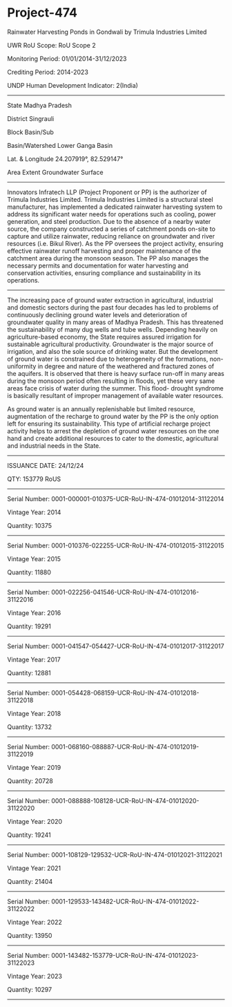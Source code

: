 # Project-474
 Rainwater Harvesting Ponds in Gondwali by Trimula Industries Limited

UWR RoU Scope: RoU Scope 2

Monitoring Period: 01/01/2014-31/12/2023

Crediting Period: 2014-2023

UNDP Human Development Indicator: 2(India)
__________
State Madhya Pradesh

District Singrauli

Block Basin/Sub

Basin/Watershed Lower Ganga Basin

Lat. & Longitude 24.207919°, 82.529147°

Area Extent Groundwater Surface
______________
Innovators Infratech LLP (Project Proponent or PP) is the authorizer of Trimula Industries Limited.
Trimula Industries Limited is a structural steel manufacturer, has implemented a dedicated rainwater
harvesting system to address its significant water needs for operations such as cooling, power
generation, and steel production. Due to the absence of a nearby water source, the company
constructed a series of catchment ponds on-site to capture and utilize rainwater, reducing reliance on
groundwater and river resources (i.e. Bikul River). As the PP oversees the project activity, ensuring
effective rainwater runoff harvesting and proper maintenance of the catchment area during the
monsoon season. The PP also manages the necessary permits and documentation for water harvesting
and conservation activities, ensuring compliance and sustainability in its operations.
________________
The increasing pace of ground water extraction in agricultural, industrial and domestic sectors during
the past four decades has led to problems of continuously declining ground water levels and
deterioration of groundwater quality in many areas of Madhya Pradesh. This has threatened the
sustainability of many dug wells and tube wells. Depending heavily on agriculture-based economy, the
State requires assured irrigation for sustainable agricultural productivity. Groundwater is the major
source of irrigation, and also the sole source of drinking water. But the development of ground water is
constrained due to heterogeneity of the formations, non-uniformity in degree and nature of the
weathered and fractured zones of the aquifers. It is observed that there is heavy surface run-off in
many areas during the monsoon period often resulting in floods, yet these very same areas face crisis of
water during the summer. This flood- drought syndrome is basically resultant of improper management
of available water resources.

As ground water is an annually replenishable but limited resource, augmentation of the recharge to
ground water by the PP is the only option left for ensuring its sustainability.
This type of artificial recharge project activity helps to arrest the depletion of ground water resources on
the one hand and create additional resources to cater to the domestic, agricultural and industrial needs
in the State.
_________
ISSUANCE DATE: 24/12/24

QTY: 153779 RoUS
_________
Serial Number: 0001-000001-010375-UCR-RoU-IN-474-01012014-31122014

Vintage Year: 2014

Quantity: 10375
____________
Serial Number: 0001-010376-022255-UCR-RoU-IN-474-01012015-31122015

Vintage Year: 2015

Quantity: 11880
_________
Serial Number: 0001-022256-041546-UCR-RoU-IN-474-01012016-31122016

Vintage Year: 2016

Quantity: 19291
___________
Serial Number: 0001-041547-054427-UCR-RoU-IN-474-01012017-31122017

Vintage Year: 2017

Quantity: 12881
_____________
Serial Number: 0001-054428-068159-UCR-RoU-IN-474-01012018-31122018

Vintage Year: 2018

Quantity: 13732
_________
Serial Number: 0001-068160-088887-UCR-RoU-IN-474-01012019-31122019

Vintage Year: 2019

Quantity: 20728
____________
Serial Number: 0001-088888-108128-UCR-RoU-IN-474-01012020-31122020

Vintage Year: 2020

Quantity: 19241
_____________
Serial Number: 0001-108129-129532-UCR-RoU-IN-474-01012021-31122021

Vintage Year: 2021

Quantity: 21404
____________
Serial Number: 0001-129533-143482-UCR-RoU-IN-474-01012022-31122022

Vintage Year: 2022

Quantity: 13950
____________
Serial Number: 0001-143482-153779-UCR-RoU-IN-474-01012023-31122023

Vintage Year: 2023

Quantity: 10297
____________

